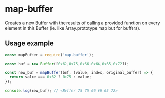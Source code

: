 # map-buffer

Creates a new Buffer with the results of calling a provided function on every element in this Buffer (ie. like Array.prototype.map but for buffers).

## Usage example

```js
const mapBuffer = require('map-buffer');

const buf = new Buffer([0x62,0x75,0x66,0x66,0x65,0x72]);

const new_buf = mapBuffer(buf, (value, index, original_buffer) => {
  return value === 0x62 ? 0x75 : value;
});

console.log(new_buf); // <Buffer 75 75 66 66 65 72>
```
